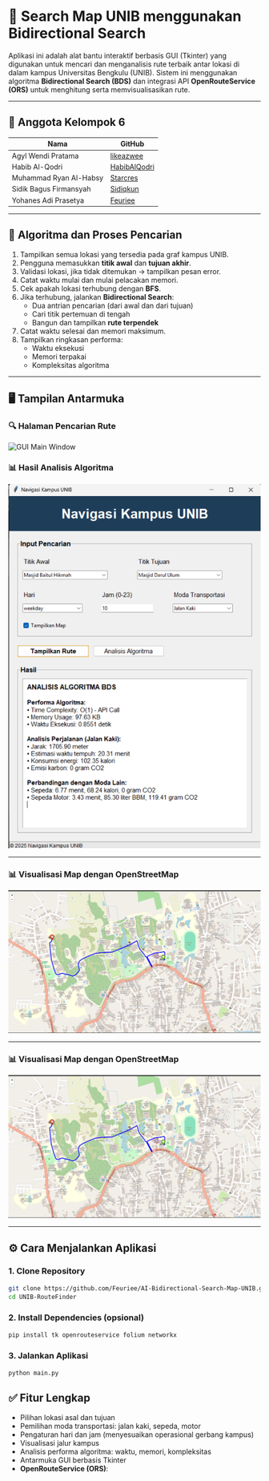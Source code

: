 # 🚀 Search Map UNIB menggunakan Bidirectional Search

Aplikasi ini adalah alat bantu interaktif berbasis GUI (Tkinter) yang digunakan untuk mencari dan menganalisis rute terbaik antar lokasi di dalam kampus Universitas Bengkulu (UNIB). Sistem ini menggunakan algoritma **Bidirectional Search (BDS)** dan integrasi API **OpenRouteService (ORS)** untuk menghitung serta memvisualisasikan rute.

---

## 👥 Anggota Kelompok 6

| Nama                     | GitHub                                      |
|--------------------------|---------------------------------------------|
| Agyl Wendi Pratama       | [likeazwee](https://github.com/likeazwee)  |
| Habib Al-Qodri           | [HabibAlQodri](https://github.com/HabibAlQodri) |
| Muhammad Ryan Al-Habsy   | [Starcres](https://github.com/Starcres)    |
| Sidik Bagus Firmansyah   | [Sidiqkun](https://github.com/Sidiqkun)    |
| Yohanes Adi Prasetya     | [Feuriee](https://github.com/Feuriee)      |

---

## 🧠 Algoritma dan Proses Pencarian

1. Tampilkan semua lokasi yang tersedia pada graf kampus UNIB.
2. Pengguna memasukkan **titik awal** dan **tujuan akhir**.
3. Validasi lokasi, jika tidak ditemukan → tampilkan pesan error.
4. Catat waktu mulai dan mulai pelacakan memori.
5. Cek apakah lokasi terhubung dengan **BFS**.
6. Jika terhubung, jalankan **Bidirectional Search**:
   - Dua antrian pencarian (dari awal dan dari tujuan)
   - Cari titik pertemuan di tengah
   - Bangun dan tampilkan **rute terpendek**
7. Catat waktu selesai dan memori maksimum.
8. Tampilkan ringkasan performa:
   - Waktu eksekusi
   - Memori terpakai
   - Kompleksitas algoritma

---

## 🖥️ Tampilan Antarmuka

### 🔍 Halaman Pencarian Rute

![GUI Main Window]()

### 📊 Hasil Analisis Algoritma

![GUI Analysis](https://github.com/Feuriee/AI-Bidirectional-Search-Map-UNIB/blob/5589d632bb7bee1cdf54d625242dfbe201c2a890/Image%20Sample/Analis%20window.png)

---

### 📊 Visualisasi Map dengan OpenStreetMap

![GUI Analysis](https://github.com/Feuriee/AI-Bidirectional-Search-Map-UNIB/blob/5589d632bb7bee1cdf54d625242dfbe201c2a890/Image%20Sample/Map%20Screen.png)

---

### 📊 Visualisasi Map dengan OpenStreetMap

![GUI Map Location](https://github.com/Feuriee/AI-Bidirectional-Search-Map-UNIB/blob/5589d632bb7bee1cdf54d625242dfbe201c2a890/Image%20Sample/Map%20Screen.png)

---

## ⚙️ Cara Menjalankan Aplikasi

### 1. Clone Repository

```bash
git clone https://github.com/Feuriee/AI-Bidirectional-Search-Map-UNIB.git
cd UNIB-RouteFinder
```

### 2. Install Dependencies (opsional)
```bash
pip install tk openrouteservice folium networkx
```

### 3. Jalankan Aplikasi
```bash
python main.py
```

## ✅ Fitur Lengkap
- Pilihan lokasi asal dan tujuan
- Pemilihan moda transportasi: jalan kaki, sepeda, motor
- Pengaturan hari dan jam (menyesuaikan operasional gerbang kampus)
- Visualisasi jalur kampus
- Analisis performa algoritma: waktu, memori, kompleksitas
- Antarmuka GUI berbasis Tkinter
- **OpenRouteService (ORS)**:
